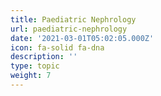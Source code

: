 ```yaml
---
title: Paediatric Nephrology
url: paediatric-nephrology
date: '2021-03-01T05:02:05.000Z'
icon: fa-solid fa-dna
description: ''
type: topic
weight: 7
---
```


